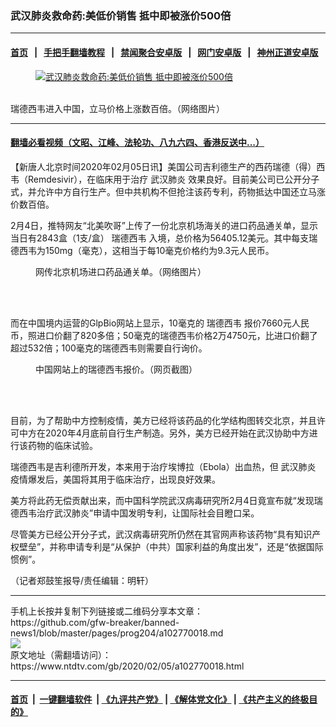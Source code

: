 ### 武汉肺炎救命药:美低价销售 抵中即被涨价500倍
------------------------

#### [首页](https://github.com/gfw-breaker/banned-news1/blob/master/README.md) &nbsp;&nbsp;|&nbsp;&nbsp; [手把手翻墙教程](https://github.com/gfw-breaker/guides/wiki) &nbsp;&nbsp;|&nbsp;&nbsp; [禁闻聚合安卓版](https://github.com/gfw-breaker/bn-android) &nbsp;&nbsp;|&nbsp;&nbsp; [网门安卓版](https://github.com/oGate2/oGate) &nbsp;&nbsp;|&nbsp;&nbsp; [神州正道安卓版](https://github.com/SzzdOgate/update) 



<div><div class="featured_image">
 <a href="https://i.ntdtv.com/assets/uploads/2020/02/5a7ee202a41f8ab080580e9f8f8b1360.jpg" target="_blank">
  <figure>
   <img alt="武汉肺炎救命药:美低价销售 抵中即被涨价500倍" src="https://i.ntdtv.com/assets/uploads/2020/02/5a7ee202a41f8ab080580e9f8f8b1360.jpg"/>
  </figure><br/>
 </a>
 <span class="caption">
  瑞德西韦进入中国，立马价格上涨数百倍。（网络图片）
 </span>
</div>
</div><hr/>

#### [翻墙必看视频（文昭、江峰、法轮功、八九六四、香港反送中...）](http://167.172.214.107/home.html)

<div><div class="post_content" itemprop="articleBody">
 <p>
  【新唐人北京时间2020年02月05日讯】美国公司吉利德生产的西药瑞德（得）西韦（Remdesivir），在临床用于治疗
  <ok href="https://www.ntdtv.com/gb/武汉肺炎.htm">
   武汉肺炎
  </ok>
  效果良好。目前美公司已公开分子式，并允许中方自行生产。但中共机构不但抢注该药专利，药物抵达中国还立马涨价数百倍。
 </p>
 <p>
  2月4日，推特网友“北美吹哥”上传了一份北京机场海关的进口药品通关单，显示当日有2843盒（1支/盒）
  <ok href="https://www.ntdtv.com/gb/瑞德西韦.htm">
   瑞德西韦
  </ok>
  入境，总价格为56405.12美元。其中每支瑞德西韦为150mg（毫克），这相当于每10毫克价格约为9.3元人民币。
 </p>
 <figure class="wp-caption aligncenter" id="attachment_102770026" style="width: 600px">
  <img alt="" class="size-medium wp-image-102770026" src="https://i.ntdtv.com/assets/uploads/2020/02/EP9x_DUUcAAAIDL-600x800.jpg">
   <br/><figcaption class="wp-caption-text">
    网传北京机场进口药品通关单。（网络图片）
   </figcaption><br/>
  </img>
 </figure><br/>
 <p>
  而在中国境内运营的GlpBio网站上显示，10毫克的
  <ok href="https://www.ntdtv.com/gb/瑞德西韦.htm">
   瑞德西韦
  </ok>
  报价7660元人民币，照进口价翻了820多倍；50毫克的瑞德西韦价格2万4750元，比进口价翻了超过532倍；100毫克的瑞德西韦则需要自行询价。
 </p>
 <figure class="wp-caption aligncenter" id="attachment_102770027" style="width: 600px">
  <img alt="" class="size-medium wp-image-102770027" src="https://i.ntdtv.com/assets/uploads/2020/02/EP9x_DTUwAAyh3p-600x1233.jpg">
   <br/><figcaption class="wp-caption-text">
    中国网站上的瑞德西韦报价。（网页截图）
   </figcaption><br/>
  </img>
 </figure><br/>
 <p>
  目前，为了帮助中方控制疫情，美方已经将该药品的化学结构图转交北京，并且许可中方在2020年4月底前自行生产制造。另外，美方已经开始在武汉协助中方进行该药物的临床试验。
 </p>
 <p>
  瑞德西韦是吉利德所开发，本来用于治疗埃博拉（Ebola）出血热，但
  <ok href="https://www.ntdtv.com/gb/武汉肺炎.htm">
   武汉肺炎
  </ok>
  疫情爆发后，美国将其用于临床治疗，出现良好效果。
 </p>
 <p>
  美方将此药无偿贡献出来，而中国科学院武汉病毒研究所2月4日竟宣布就“发现瑞德西韦治疗武汉肺炎”申请中国发明专利，让国际社会目瞪口呆。
 </p>
 <p>
  尽管美方已经公开分子式，武汉病毒研究所仍然在其官网声称该药物“具有知识产权壁垒”，并称申请专利是“从保护（中共）国家利益的角度出发”，还是“依据国际惯例”。
 </p>
 <p>
  （记者郑鼓笙报导/责任编辑：明轩）
 </p>
 <div class="single_ad">
 </div>
</div>
</div>
<hr/>
手机上长按并复制下列链接或二维码分享本文章：<br/>
https://github.com/gfw-breaker/banned-news1/blob/master/pages/prog204/a102770018.md <br/>
<a href='https://github.com/gfw-breaker/banned-news1/blob/master/pages/prog204/a102770018.md'><img src='https://github.com/gfw-breaker/banned-news1/blob/master/pages/prog204/a102770018.md.png'/></a> <br/>
原文地址（需翻墙访问）：https://www.ntdtv.com/gb/2020/02/05/a102770018.html


------------------------
#### [首页](https://github.com/gfw-breaker/banned-news1/blob/master/README.md) &nbsp;|&nbsp; [一键翻墙软件](https://github.com/gfw-breaker/nogfw/blob/master/README.md) &nbsp;| [《九评共产党》](https://github.com/gfw-breaker/9ping.md/blob/master/README.md#九评之一评共产党是什么) | [《解体党文化》](https://github.com/gfw-breaker/jtdwh.md/blob/master/README.md) | [《共产主义的终极目的》](https://github.com/gfw-breaker/gczydzjmd.md/blob/master/README.md)


<img src='http://gfw-breaker.win/banned-news/pages/prog204/a102770018.md' width='0px' height='0px'/>